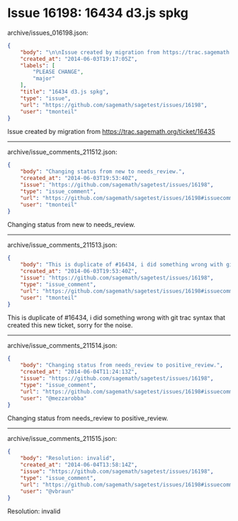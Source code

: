 # Issue 16198: 16434 d3.js spkg

archive/issues_016198.json:
```json
{
    "body": "\n\nIssue created by migration from https://trac.sagemath.org/ticket/16435\n\n",
    "created_at": "2014-06-03T19:17:05Z",
    "labels": [
        "PLEASE CHANGE",
        "major"
    ],
    "title": "16434 d3.js spkg",
    "type": "issue",
    "url": "https://github.com/sagemath/sagetest/issues/16198",
    "user": "tmonteil"
}
```


Issue created by migration from https://trac.sagemath.org/ticket/16435





---

archive/issue_comments_211512.json:
```json
{
    "body": "Changing status from new to needs_review.",
    "created_at": "2014-06-03T19:53:40Z",
    "issue": "https://github.com/sagemath/sagetest/issues/16198",
    "type": "issue_comment",
    "url": "https://github.com/sagemath/sagetest/issues/16198#issuecomment-211512",
    "user": "tmonteil"
}
```

Changing status from new to needs_review.



---

archive/issue_comments_211513.json:
```json
{
    "body": "This is duplicate of #16434, i did something wrong with git trac syntax that created this new ticket, sorry for the noise.",
    "created_at": "2014-06-03T19:53:40Z",
    "issue": "https://github.com/sagemath/sagetest/issues/16198",
    "type": "issue_comment",
    "url": "https://github.com/sagemath/sagetest/issues/16198#issuecomment-211513",
    "user": "tmonteil"
}
```

This is duplicate of #16434, i did something wrong with git trac syntax that created this new ticket, sorry for the noise.



---

archive/issue_comments_211514.json:
```json
{
    "body": "Changing status from needs_review to positive_review.",
    "created_at": "2014-06-04T11:24:13Z",
    "issue": "https://github.com/sagemath/sagetest/issues/16198",
    "type": "issue_comment",
    "url": "https://github.com/sagemath/sagetest/issues/16198#issuecomment-211514",
    "user": "@mezzarobba"
}
```

Changing status from needs_review to positive_review.



---

archive/issue_comments_211515.json:
```json
{
    "body": "Resolution: invalid",
    "created_at": "2014-06-04T13:58:14Z",
    "issue": "https://github.com/sagemath/sagetest/issues/16198",
    "type": "issue_comment",
    "url": "https://github.com/sagemath/sagetest/issues/16198#issuecomment-211515",
    "user": "@vbraun"
}
```

Resolution: invalid
